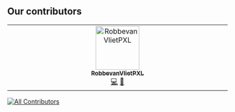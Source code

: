
## Our contributors

<!-- ALL-CONTRIBUTORS-LIST:START - Do not remove or modify this section -->
<!-- prettier-ignore-start -->
<!-- markdownlint-disable -->
<table>
  <tbody>
    <tr>
      <td align="center" valign="top" width="14.28%"><a href="https://github.com/RobbevanVlietPXL"><img src="https://avatars.githubusercontent.com/u/116737494?v=4?s=100" width="100px;" alt="RobbevanVlietPXL"/><br /><sub><b>RobbevanVlietPXL</b></sub></a><br /><a href="#code-RobbevanVlietPXL" title="Code">💻</a> <a href="#blog-RobbevanVlietPXL" title="Blogposts">📝</a></td>
    </tr>
  </tbody>
</table>

<!-- markdownlint-restore -->
<!-- prettier-ignore-end -->

<!-- ALL-CONTRIBUTORS-LIST:END -->


[![All Contributors](https://img.shields.io/github/all-contributors/RobbevanVlietPXL/zebra?color=ee8449&style=flat-square)](#contributors)

